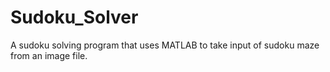 # Sudoku_Solver
A sudoku solving program that uses MATLAB to take input of sudoku maze from an image file.
